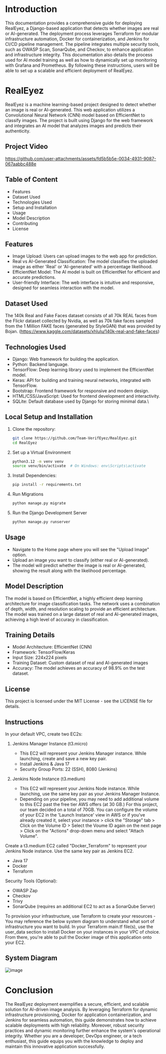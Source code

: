 # Introduction

This documentation provides a comprehensive guide for deploying RealEyez, a Django-based application that detects whether images are real or AI-generated. The deployment process leverages Terraform for modular infrastructure automation, Docker for containerization, and Jenkins for CI/CD pipeline management. The pipeline integrates multiple security tools, such as OWASP Scan, SonarQube, and Checkov, to enhance application and infrastructure integrity. This documentation also details the process used for AI model training as well as how to dynamically set up monitoring with Grafana and Prometheus. By following these instructions, users will be able to set up a scalable and efficient deployment of RealEyez.

# RealEyez 
RealEyez is a machine learning-based project designed to detect whether an image is real or AI-generated. This web application utilizes a Convolutional Neural Network (CNN) model based on EfficientNet to classify images. The project is built using Django for the web framework and integrates an AI model that analyzes images and predicts their authenticity.

## Project Video
https://github.com/user-attachments/assets/fd5b5b5e-0034-4931-9087-067aabbc488e

## Table of Content
- Features
- Dataset Used
- Technologies Used
- Setup and Installation
- Usage
- Model Description
- Contributing
- License
## Features
- Image Upload: Users can upload images to the web app for prediction.
- Real vs AI-Generated Classification: The model classifies the uploaded image as either 'Real' or 'AI-generated' with a percentage likelihood.
- EfficientNet Model: The AI model is built on EfficientNet for efficient and accurate predictions.
- User-friendly Interface: The web interface is intuitive and responsive, designed for seamless interaction with the model.

## Dataset Used
The 140k Real and Fake Faces dataset consists of all 70k REAL faces from the Flickr dataset collected by Nvidia, as well as 70k fake faces sampled from the 1 Million FAKE faces (generated by StyleGAN) that was provided by Bojan. (https://www.kaggle.com/datasets/xhlulu/140k-real-and-fake-faces)

## Technologies Used
- Django: Web framework for building the application.
- Python: Backend language.
- TensorFlow: Deep learning library used to implement the EfficientNet model.
- Keras: API for building and training neural networks, integrated with TensorFlow.
- Bootstrap: Frontend framework for responsive and modern design.
- HTML/CSS/JavaScript: Used for frontend development and interactivity.
- SQLite: Default database used by Django for storing minimal data.\
## Local Setup and Installation
1. Clone the repository:
    ```bash
    git clone https://github.com/Team-VerifEyez/RealEyez.git
    cd RealEyez
2. Set up a Virtual Environment
      ```bash
      python3.12 -m venv venv
      source venv/bin/activate  # On Windows: env\Scripts\activate
3. Install Dependencies:
      ```bash
      pip install -r requirements.txt
4. Run Migrations
      ```bash
      python manage.py migrate
5. Run the Django Development Server
      ```bash
      python manage.py runserver

## Usage
- Navigate to the Home page where you will see the "Upload Image" option.
- Upload an image you want to classify (either real or AI-generated).
- The model will predict whether the image is real or AI-generated, showing the result along with the likelihood percentage.

## Model Description
The model is based on EfficientNet, a highly efficient deep learning architecture for image classification tasks. The network uses a combination of depth, width, and resolution scaling to provide an efficient architecture. The model was trained on a large dataset of real and AI-generated images, achieving a high level of accuracy in classification.

## Training Details
- Model Architecture: EfficientNet (CNN)
- Framework: TensorFlow/Keras
- Input Size: 224x224 pixels
- Training Dataset: Custom dataset of real and AI-generated images
- Accuracy: The model achieves an accuracy of 98.9% on the test dataset.

## License
This project is licensed under the MIT License - see the LICENSE file for details.

## Instructions
In your default VPC, create two EC2s:

1. Jenkins Manager Instance (t3.micro)

    - This EC2 will represent your Jenkins Manager instance. While launching, create and save a new key pair.
    - Install Jenkins & Java 17
    - Security Group Ports: 22 (SSH), 8080 (Jenkins)


2. Jenkins Node Instance (t3.medium)

    -   This EC2 will represent your Jenkins Node instance. While launching, use the same key pair as your Jenkins Manager Instance.
    - Depending on your pipeline, you may need to add additional volume to this EC2 past the free tier AWS offers (at 30 GB.) For this project, our team decided on a total of 70GB. You can configure the volume of your EC2 in the 'Launch Instance' view in AWS or if you've already created it, select your instance > click the "Storage" tab > Click on the Volume ID > Select the Voume ID again on the next page > Click on the "Actions" drop-down menu and select "Attach Volume".

Create a t3.medium EC2 called "Docker_Terraform" to represent your Jenkins Node instance. Use the same key pair as Jenkins EC2.
- Java 17
- Docker
- Terraform

Security Tools (Optional):
- OWASP Zap
- Checkov
- Trivy
- SonarQube (requires an additional EC2 to act as a SonarQube Server)

To provision your infrastructure, use Terraform to create your resources - You may reference the below system diagram to understand what sort of infrastructure you want to build. In your Terraform main.tf file(s), use the user_data section to install Docker on your instances in your VPC of choice. From there, you're able to pull the Docker image of this application onto your EC2.  

## System Diagram
![image](https://github.com/user-attachments/assets/a3d1b110-0d5a-426c-afd4-64caf3afec96)

# Conclusion
The RealEyez deployment exemplifies a secure, efficient, and scalable solution for AI-driven image analysis. By leveraging Terraform for dynamic infrastructure provisioning, Docker for application containerization, and Jenkins for seamless automation, this guide demonstrates how to achieve scalable deployments with high reliability. Moreover, robust security practices and dynamic monitoring further enhance the system's operational integrity. Whether you are a developer, DevOps engineer, or a tech enthusiast, this guide equips you with the knowledge to deploy and maintain this innovative application successfully.
